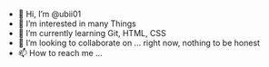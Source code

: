 - 👋 Hi, I’m @ubii01
- 👀 I’m interested in many Things
- 🌱 I’m currently learning Git, HTML, CSS
- 💞️ I’m looking to collaborate on ... right now, nothing to be honest
- 📫 How to reach me ... 

<!---
ubii01/ubii01 is a ✨ special ✨ repository because its `README.md` (this file) appears on your GitHub profile.
You can click the Preview link to take a look at your changes.
--->
